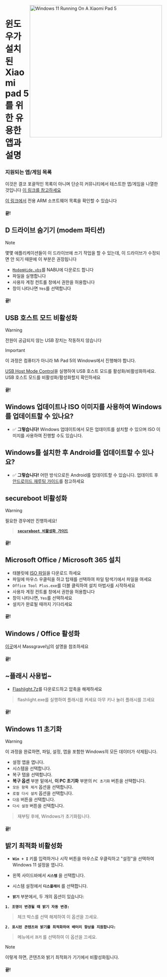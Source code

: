 <img align="right" src="https://raw.githubusercontent.com/erdilS/Port-Windows-11-Xiaomi-Pad-5/main/nabu.png" width="425" alt="Windows 11 Running On A Xiaomi Pad 5">

# 윈도우가 설치된 Xiaomi pad 5를 위한 유용한 앱과 설명

### 지원되는 앱/게임 목록
이것은 결코 포괄적인 목록이 아니며 단순히 커뮤니티에서 테스트한 앱/게임을 나열한 것입니다
[이 링크를 참고하세요](https://docs.google.com/spreadsheets/d/1XYuoySgYQE0HL573sA-0RGMX7I4lt5rWJuQ8Z8yRJNY/edit?usp=drivesdk)

[이 링크에서](https://armrepo.ver.lt/) 전용 ARM 소프트웨어 목록을 확인할 수 있습니다

#### 끝!

## D 드라이브 숨기기 (modem 파티션)
> [!NOTE]
> 몇몇 애플리케이션들이 이 드라이브에 쓰기 작업을 할 수 있는데, 이 드라이브가 수정되면 안 되기 때문에 이 부분은 권장됩니다

- [`ModemHide.vbs`](https://github.com/Misha803/My-Scripts/releases/tag/ModemHide)를 NABU에 다운로드 합니다
- 파일을 실행합니다
- 사용자 계정 컨트롤 창에서 권한을 허용합니다 
- 창이 나타나면 `Yes`를 선택합니다


#### 끝! 


## USB 호스트 모드 비활성화
> [!Warning]
> 전원이 공급되지 않는 USB 장치는 작동하지 않습니다

> [!Important]
> 이 과정은 컴퓨터가 아니라 Mi Pad 5의 Windows에서 진행해야 합니다.

[USB Host Mode Control](https://github.com/Misha803/My-Scripts/releases/tag/USB-Host-Mode-Control)을 실행하여 USB 호스트 모드를 활성화/비활성화하세요. USB 호스트 모드를 비활성화/활성화할지 확인하세요 

#### 끝!

## Windows 업데이트나 ISO 이미지를 사용하여 Windows를 업데이트할 수 있나요?
- ✅ **그렇습니다!** Windows 업데이트에서 모든 업데이트를 설치할 수 있으며 ISO 이미지를 사용하여 진행할 수도 있습니다.

## Windows를 설치한 후 Android를 업데이트할 수 있나요?
- ✅ **그렇습니다!** 어떤 방식으로든 Android를 업데이트할 수 있습니다. 업데이트 후 [안드로이드 재루팅 가이드](Re-rooting-ko.md)를 참고하세요

## secureboot 비활성화
> [!Warning]
> 필요한 경우에만 진행하세요!

> [**`secureboot 비활성화 가이드`**](/guide/Korean/disable-secureboot-ko.md)

#### 끝!


## Microsoft Office / Microsoft 365 설치
- 태블릿에 [ISO 파일](https://drive.google.com/file/d/10FTyC0XBccj0BkxdIa_W_haixQz-d3to/view?usp=drivesdk)을 다운로드 하세요
- 파일에 마우스 우클릭을 하고 탑재를 선택하여 파일 탐색기에서 파일을 여세요
- ```Office Tool Plus.exe```를 더블 클릭하여 설치 마법사를 시작하세요
- 사용자 계정 컨트롤 창에서 권한을 허용합니다 
- 창이 나타나면, `Yes`를 선택하세요
- 설치가 완료될 때까지 기다리세요

#### 끝!


## Windows / Office 활성화
[이곳](https://github.com/massgravel/Microsoft-Activation-Scripts)에서 Massgravel님의 설명을 참조하세요

#### 끝!


## ~플래시 사용법~
 - [Flashlight.7z](https://github.com/erdilS/Port-Windows-11-Xiaomi-Pad-5/releases/download/1.0/flashlight_fix.7z)를 다운로드하고 압축을 해제하세요
> flashlight.exe를 실행하여 플래시를 켜세요
> 아무 키나 눌러 플래시를 끄세요

#### 끝!

## Windows 11 초기화
> [!Warning]
> 이 과정을 완료하면, 파일, 설정, 앱을 포함한 Windows의 모든 데이터가 삭제됩니다.
- 설정 앱을 엽니다.
- 시스템을 선택합니다.
- 복구 탭을 선택합니다.
- **복구 옵션** 부분 밑에서, **이 PC 초기화** 부분의 ```PC 초기화``` 버튼을 선택합니다.
- ```모든 항목 제거``` 옵션을 선택합니다.
- ```로컬 다시 설치``` 옵션을 선택합니다.
- `다음` 버튼을 선택합니다.
- `다시 설정` 버튼을 선택합니다.
> 재부팅 후에, Windows가 초기화됩니다.

#### 끝!


## 밝기 최적화 비활성화

- **`Win + I`** 키를 입력하거나 시작 버튼을 마우스로 우클릭하고 "설정"을 선택하여 Windows 11 설정을 엽니다.

- 왼쪽 사이드바에서 **`시스템`** 을 선택합니다.

- 시스템 설정에서 **`디스플레이`** 를 선택합니다.

- **`밝기`** 부분에서, 두 개의 옵션이 있습니다:

**```1. 조명이 변경될 때 밝기 자동 변경:```**

> 체크 박스를 선택 해제하여 이 옵션을 끄세요.
  
 **```2. 표시된 콘텐츠와 밝기를 최적화하여 배터리 향상을 지원합니다:```**

> 메뉴에서 **`끄기`** 를 선택하여 이 옵션을 끄세요.

>[!NOTE]
> 이렇게 하면, 콘텐츠와 밝기 최적화가 기기에서 비활성화됩니다.

 #### 끝!













